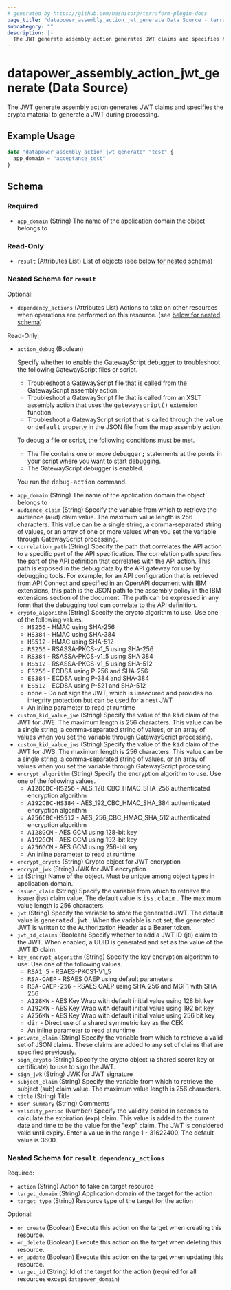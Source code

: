 ```yaml
---
# generated by https://github.com/hashicorp/terraform-plugin-docs
page_title: "datapower_assembly_action_jwt_generate Data Source - terraform-provider-datapower"
subcategory: ""
description: |-
  The JWT generate assembly action generates JWT claims and specifies the crypto material to generate a JWT during processing.
---
```


# datapower_assembly_action_jwt_generate (Data Source)

The JWT generate assembly action generates JWT claims and specifies the crypto material to generate a JWT during processing.

## Example Usage

```terraform
data "datapower_assembly_action_jwt_generate" "test" {
  app_domain = "acceptance_test"
}
```

<!-- schema generated by tfplugindocs -->
## Schema

### Required

- `app_domain` (String) The name of the application domain the object belongs to

### Read-Only

- `result` (Attributes List) List of objects (see [below for nested schema](#nestedatt--result))

<a id="nestedatt--result"></a>
### Nested Schema for `result`

Optional:

- `dependency_actions` (Attributes List) Actions to take on other resources when operations are performed on this resource. (see [below for nested schema](#nestedatt--result--dependency_actions))

Read-Only:

- `action_debug` (Boolean) <p>Specify whether to enable the GatewayScript debugger to troubleshoot the following GatewayScript files or script.</p><ul><li>Troubleshoot a GatewayScript file that is called from the GatewayScript assembly action.</li><li>Troubleshoot a GatewayScript file that is called from an XSLT assembly action that uses the <tt>gatewayscript()</tt> extension function.</li><li>Troubleshoot a GatewayScript script that is called through the <tt>value</tt> or <tt>default</tt> property in the JSON file from the map assembly action.</li></ul><p>To debug a file or script, the following conditions must be met.</p><ul><li>The file contains one or more <tt>debugger;</tt> statements at the points in your script where you want to start debugging.</li><li>The GatewayScript debugger is enabled.</li></ul><p>You run the <tt>debug-action</tt> command.</p>
- `app_domain` (String) The name of the application domain the object belongs to
- `audience_claim` (String) Specify the variable from which to retrieve the audience (aud) claim value. The maximum value length is 256 characters. This value can be a single string, a comma-separated string of values, or an array of one or more values when you set the variable through GatewayScript processing.
- `correlation_path` (String) Specify the path that correlates the API action to a specific part of the API specification. The correlation path specifies the part of the API definition that correlates with the API action. This path is exposed in the debug data by the API gateway for use by debugging tools. For example, for an API configuration that is retrieved from API Connect and specified in an OpenAPI document with IBM extensions, this path is the JSON path to the assembly policy in the IBM extensions section of the document. The path can be expressed in any form that the debugging tool can correlate to the API definition.
- `crypto_algorithm` (String) Specify the crypto algorithm to use. Use one of the following values. <ul><li><tt>HS256</tt> - HMAC using SHA-256</li><li><tt>HS384</tt> - HMAC using SHA-384</li><li><tt>HS512</tt> - HMAC using SHA-512</li><li><tt>RS256</tt> - RSASSA-PKCS-v1_5 using SHA-256</li><li><tt>RS384</tt> - RSASSA-PKCS-v1_5 using SHA 384</li><li><tt>RS512</tt> - RSASSA-PKCS-v1_5 using SHA-512</li><li><tt>ES256</tt> - ECDSA using P-256 and SHA-256</li><li><tt>ES384</tt> - ECDSA using P-384 and SHA-384</li><li><tt>ES512</tt> - ECDSA using P-521 and SHA-512</li><li><tt>none</tt> - Do not sign the JWT, which is unsecured and provides no integrity protection but can be used for a nest JWT</li><li>An inline parameter to read at runtime</li></ul>
- `custom_kid_value_jwe` (String) Specify the value of the <tt>kid</tt> claim of the JWT for JWE. The maximum length is 256 characters. This value can be a single string, a comma-separated string of values, or an array of values when you set the variable through GatewayScript processing.
- `custom_kid_value_jws` (String) Specify the value of the <tt>kid</tt> claim of the JWT for JWS. The maximum length is 256 characters. This value can be a single string, a comma-separated string of values, or an array of values when you set the variable through GatewayScript processing.
- `encrypt_algorithm` (String) Specify the encryption algorithm to use. Use one of the following values. <ul><li><tt>A128CBC-HS256</tt> - AES_128_CBC_HMAC_SHA_256 authenticated encryption algorithm</li><li><tt>A192CBC-HS384</tt> - AES_192_CBC_HMAC_SHA_384 authenticated encryption algorithm</li><li><tt>A256CBC-HS512</tt> - AES_256_CBC_HMAC_SHA_512 authenticated encryption algorithm</li><li><tt>A128GCM</tt> - AES GCM using 128-bit key</li><li><tt>A192GCM</tt> - AES GCM using 192-bit key</li><li><tt>A256GCM</tt> - AES GCM using 256-bit key</li><li>An inline parameter to read at runtime</li></ul>
- `encrypt_crypto` (String) Crypto object for JWT encryption
- `encrypt_jwk` (String) JWK for JWT encryption
- `id` (String) Name of the object. Must be unique among object types in application domain.
- `issuer_claim` (String) Specify the variable from which to retrieve the issuer (iss) claim value. The default value is <tt>iss.claim</tt> . The maximum value length is 256 characters.
- `jwt` (String) Specify the variable to store the generated JWT. The default value is <tt>generated.jwt</tt> . When the variable is not set, the generated JWT is written to the Authorization Header as a Bearer token.
- `jwt_id_claims` (Boolean) Specify whether to add a JWT ID (jti) claim to the JWT. When enabled, a UUID is generated and set as the value of the JWT ID claim.
- `key_encrypt_algorithm` (String) Specify the key encryption algorithm to use. Use one of the following values. <ul><li><tt>RSA1_5</tt> - RSAES-PKCS1-V1_5</li><li><tt>RSA-OAEP</tt> - RSAES OAEP using default parameters</li><li><tt>RSA-OAEP-256</tt> - RSAES OAEP using SHA-256 and MGF1 with SHA-256</li><li><tt>A128KW</tt> - AES Key Wrap with default initial value using 128 bit key</li><li><tt>A192KW</tt> - AES Key Wrap with default initial value using 192 bit key</li><li><tt>A256KW</tt> - AES Key Wrap with default initial value using 256 bit key</li><li><tt>dir</tt> - Direct use of a shared symmetric key as the CEK</li><li>An inline parameter to read at runtime</li></ul>
- `private_claim` (String) Specify the variable from which to retrieve a valid set of JSON claims. These claims are added to any set of claims that are specified previously.
- `sign_crypto` (String) Specify the crypto object (a shared secret key or certificate) to use to sign the JWT.
- `sign_jwk` (String) JWK for JWT signature
- `subject_claim` (String) Specify the variable from which to retrieve the subject (sub) claim value. The maximum value length is 256 characters.
- `title` (String) Title
- `user_summary` (String) Comments
- `validity_period` (Number) Specify the validity period in seconds to calculate the expiration (exp) claim. This value is added to the current date and time to be the value for the "exp" claim. The JWT is considered valid until expiry. Enter a value in the range 1 - 31622400. The default value is 3600.

<a id="nestedatt--result--dependency_actions"></a>
### Nested Schema for `result.dependency_actions`

Required:

- `action` (String) Action to take on target resource
- `target_domain` (String) Application domain of the target for the action
- `target_type` (String) Resource type of the target for the action

Optional:

- `on_create` (Boolean) Execute this action on the target when creating this resource.
- `on_delete` (Boolean) Execute this action on the target when deleting this resource.
- `on_update` (Boolean) Execute this action on the target when updating this resource.
- `target_id` (String) Id of the target for the action (required for all resources except `datapower_domain`)
